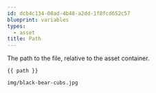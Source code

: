 ```yaml
---
id: dcb4c134-08ad-4b48-a2dd-1f8fcd652c57
blueprint: variables
types:
  - asset
title: Path
---
```

The path to the file, relative to the asset container.

```
{{ path }}
```

```html
img/black-bear-cubs.jpg
```
